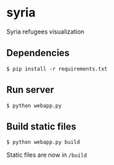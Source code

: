 syria
=====

Syria refugees visualization

## Dependencies

	$ pip install -r requirements.txt

## Run server

	$ python webapp.py

## Build static files

	$ python webapp.py build

Static files are now in `/build`